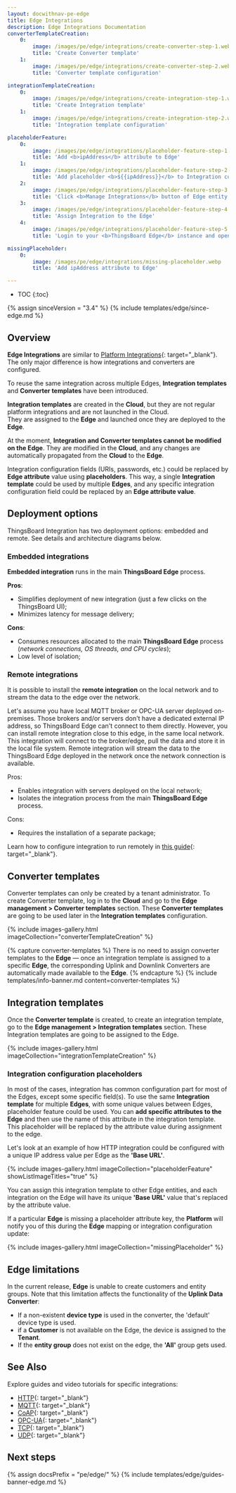 ```yaml
---
layout: docwithnav-pe-edge
title: Edge Integrations
description: Edge Integrations Documentation
converterTemplateCreation:
    0:
        image: /images/pe/edge/integrations/create-converter-step-1.webp
        title: 'Create Converter template'
    1:
        image: /images/pe/edge/integrations/create-converter-step-2.webp
        title: 'Converter template configuration'

integrationTemplateCreation:
    0:
        image: /images/pe/edge/integrations/create-integration-step-1.webp
        title: 'Create Integration template'
    1:
        image: /images/pe/edge/integrations/create-integration-step-2.webp
        title: 'Integration template configuration'

placeholderFeature:
    0:
        image: /images/pe/edge/integrations/placeholder-feature-step-1.webp
        title: 'Add <b>ipAddress</b> attribute to Edge'
    1:
        image: /images/pe/edge/integrations/placeholder-feature-step-2.webp
        title: 'Add placeholder <b>${{ipAddress}}</b> to Integration configuration'
    2:
        image: /images/pe/edge/integrations/placeholder-feature-step-3.webp
        title: 'Click <b>Manage Integrations</b> button of Edge entity'
    3:
        image: /images/pe/edge/integrations/placeholder-feature-step-4.webp
        title: 'Assign Integration to the Edge'
    4:
        image: /images/pe/edge/integrations/placeholder-feature-step-5.webp
        title: 'Login to your <b>ThingsBoard Edge</b> instance and open Integrations page - placeholder is going to be replaced by attribute value'

missingPlaceholder:
    0:
        image: /images/pe/edge/integrations/missing-placeholder.webp
        title: 'Add ipAddress attribute to Edge'

---
```


* TOC
{:toc}

{% assign sinceVersion = "3.4" %}
{% include templates/edge/since-edge.md %}

## Overview

**Edge Integrations** are similar to [Platform Integrations](/docs/user-guide/integrations/){: target="_blank"}. 
The only major difference is how integrations and converters are configured. 

To reuse the same integration across multiple Edges, **Integration templates** and **Converter templates** have been introduced. 

**Integration templates** are created in the **Cloud**, but they are not regular platform integrations and are not launched in the Cloud.  
They are assigned to the **Edge** and launched once they are deployed to the **Edge**.

At the moment, **Integration and Converter templates cannot be modified on the Edge**. They are modified in the **Cloud**, and any changes are automatically propagated from the **Cloud** to the **Edge**.

Integration configuration fields (URIs, passwords, etc.) could be replaced by **Edge attribute** value using **placeholders**. 
This way, a single **Integration template** could be used by multiple **Edges**, and any specific integration configuration field could be replaced by an **Edge attribute value**.

## Deployment options

ThingsBoard Integration has two deployment options: embedded and remote. See details and architecture diagrams below.

### Embedded integrations

**Embedded integration** runs in the main **ThingsBoard Edge** process. 

**Pros**:
* Simplifies deployment of new integration (just a few clicks on the ThingsBoard UI);
* Minimizes latency for message delivery;

**Cons**:
* Consumes resources allocated to the main **ThingsBoard Edge** process (_network connections, OS threads, and CPU cycles_);
* Low level of isolation;

<object width="60%" data="/images/user-guide/integrations/embeded-integrations-overview.svg" style="display: block; margin: auto"></object>

### Remote integrations

It is possible to install the **remote integration** on the local network and to stream the data to the edge over the network.

Let's assume you have local MQTT broker or OPC-UA server deployed on-premises.
Those brokers and/or servers don't have a dedicated external IP address, so ThingsBoard Edge can't connect to them directly.
However, you can install remote integration close to this edge, in the same local network.
This integration will connect to the broker/edge, pull the data and store it in the local file system.
Remote integration will stream the data to the ThingsBoard Edge deployed in the network once the network connection is available.

Pros:
* Enables integration with servers deployed on the local network; 
* Isolates the integration process from the main **ThingsBoard Edge** process.

Cons:
* Requires the installation of a separate package;

Learn how to configure integration to run remotely in [this guide](/docs/pe/edge/user-guide/integrations/remote-integrations){: target="_blank"}.

<object width="70%" data="/images/user-guide/integrations/remote-integrations-overview.svg" style="display: block; margin: auto"></object>

## Converter templates

Converter templates can only be created by a tenant administrator.
To create Converter template, log in to the **Cloud** and go to the **Edge management > Converter templates** section.
These **Converter templates** are going to be used later in the **Integration templates** configuration.

{% include images-gallery.html imageCollection="converterTemplateCreation" %}

{% capture converter-templates %}
There is no need to assign converter templates to the **Edge** — once an integration template is assigned to a specific **Edge**, 
the corresponding Uplink and Downlink Converters are automatically made available to the **Edge**.
{% endcapture %}
{% include templates/info-banner.md content=converter-templates %}

## Integration templates

Once the **Converter template** is created, to create an integration template, go to the **Edge management > Integration templates** section.
These Integration templates are going to be assigned to the Edge.

{% include images-gallery.html imageCollection="integrationTemplateCreation" %}

### Integration configuration placeholders

In most of the cases, integration has common configuration part for most of the Edges, except some specific field(s).
To use the same **Integration template** for multiple **Edges**, with some unique values between Edges, placeholder feature could be used.
You can **add specific attributes to the Edge** and then use the name of this attribute in the integration template.
This placeholder will be replaced by the attribute value during assignment to the edge.

Let's look at an example of how HTTP integration could be configured with a unique IP address value per Edge as the **'Base URL'**.

{% include images-gallery.html imageCollection="placeholderFeature" showListImageTitles="true" %}

You can assign this integration template to other Edge entities, and each integration on the Edge will have its unique **'Base URL'** value that's replaced by the attribute value.

If a particular **Edge** is missing a placeholder attribute key, the **Platform** will notify you of this during the **Edge** mapping or integration configuration update:

{% include images-gallery.html imageCollection="missingPlaceholder" %}

## Edge limitations

In the current release, **Edge** is unable to create customers and entity groups. Note that this limitation affects the functionality of the **Uplink Data Converter**:
* If a non-existent **device type** is used in the converter, the 'default' device type is used.
* if a **Customer** is not available on the Edge, the device is assigned to the **Tenant**.
* If the **entity group** does not exist on the edge, the **'All'** group gets used.

## See Also

Explore guides and video tutorials for specific integrations:

 - [HTTP](/docs/pe/edge/user-guide/integrations/http/){: target="_blank"}
 - [MQTT](/docs/pe/edge/user-guide/integrations/mqtt/){: target="_blank"}
 - [CoAP](/docs/pe/edge/user-guide/integrations/coap/){: target="_blank"}
 - [OPC-UA](/docs/pe/edge/user-guide/integrations/opc-ua/){: target="_blank"}
 - [TCP](/docs/pe/edge/user-guide/integrations/tcp/){: target="_blank"}
 - [UDP](/docs/pe/edge/user-guide/integrations/udp/){: target="_blank"}
 
## Next steps

{% assign docsPrefix = "pe/edge/" %}
{% include templates/edge/guides-banner-edge.md %}




